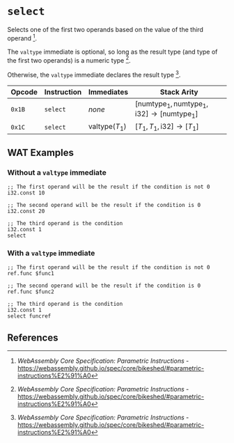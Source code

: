 
# `select`

Selects one of the first two operands based on the value of the third operand [^§2.4.4].

The `valtype` immediate is optional, so long as the result type (and type of the first two operands) is a numeric type [^§2.4.4].

Otherwise, the `valtype` immediate declares the result type [^§2.4.4].



| Opcode | Instruction | Immediates            | Stack Arity |
|--------|-------------|-----------------------|-------------|
| `0x1B` | `select`    | _none_                | $[ \mathsf{numtype}_1, \mathsf{numtype}_1, \mathsf{i32} ] \to [ \mathsf{numtype}_1 ]$ |
| `0x1C` | `select`    | $\mathsf{valtype}(T_1)$ | $[ T_1, T_1, \mathsf{i32} ] \to [ T_1 ]$ |



## WAT Examples

### Without a `valtype` immediate

```wasm
;; The first operand will be the result if the condition is not 0
i32.const 10

;; The second operand will be the result if the condition is 0
i32.const 20

;; The third operand is the condition
i32.const 1
select
```


### With a `valtype` immediate

```wasm
;; The first operand will be the result if the condition is not 0
ref.func $func1

;; The second operand will be the result if the condition is 0
ref.func $func2

;; The third operand is the condition
i32.const 1
select funcref
```



## References

[^§2.4.4]: _WebAssembly Core Specification: Parametric Instructions_ - <https://webassembly.github.io/spec/core/bikeshed/#parametric-instructions%E2%91%A0>

